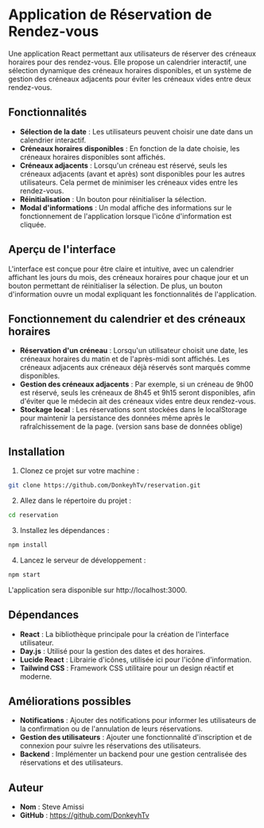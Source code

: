 # Application de Réservation de Rendez-vous

Une application React permettant aux utilisateurs de réserver des créneaux horaires pour des rendez-vous. Elle propose un calendrier interactif, une sélection dynamique des créneaux horaires disponibles, et un système de gestion des créneaux adjacents pour éviter les créneaux vides entre deux rendez-vous.

## Fonctionnalités

- **Sélection de la date** : Les utilisateurs peuvent choisir une date dans un calendrier interactif.
- **Créneaux horaires disponibles** : En fonction de la date choisie, les créneaux horaires disponibles sont affichés.
- **Créneaux adjacents** : Lorsqu'un créneau est réservé, seuls les créneaux adjacents (avant et après) sont disponibles pour les autres utilisateurs. Cela permet de minimiser les créneaux vides entre les rendez-vous.
- **Réinitialisation** : Un bouton pour réinitialiser la sélection.
- **Modal d'informations** : Un modal affiche des informations sur le fonctionnement de l'application lorsque l'icône d'information est cliquée.

## Aperçu de l'interface

L'interface est conçue pour être claire et intuitive, avec un calendrier affichant les jours du mois, des créneaux horaires pour chaque jour et un bouton permettant de réinitialiser la sélection. De plus, un bouton d'information ouvre un modal expliquant les fonctionnalités de l'application.

## Fonctionnement du calendrier et des créneaux horaires

- **Réservation d'un créneau** : Lorsqu'un utilisateur choisit une date, les créneaux horaires du matin et de l'après-midi sont affichés. Les créneaux adjacents aux créneaux déjà réservés sont marqués comme disponibles.
- **Gestion des créneaux adjacents** : Par exemple, si un créneau de 9h00 est réservé, seuls les créneaux de 8h45 et 9h15 seront disponibles, afin d'éviter que le médecin ait des créneaux vides entre deux rendez-vous.
- **Stockage local** : Les réservations sont stockées dans le localStorage pour maintenir la persistance des données même après le rafraîchissement de la page. (version sans base de données oblige)

## Installation

1. Clonez ce projet sur votre machine :
```bash
git clone https://github.com/DonkeyhTv/reservation.git
```

2. Allez dans le répertoire du projet :
```bash
cd reservation
```

3. Installez les dépendances :
```bash
npm install
```

4. Lancez le serveur de développement :
```bash
npm start
```

L'application sera disponible sur http://localhost:3000.

## Dépendances

- **React** : La bibliothèque principale pour la création de l'interface utilisateur.
- **Day.js** : Utilisé pour la gestion des dates et des horaires.
- **Lucide React** : Librairie d'icônes, utilisée ici pour l'icône d'information.
- **Tailwind CSS** : Framework CSS utilitaire pour un design réactif et moderne.

## Améliorations possibles

- **Notifications** : Ajouter des notifications pour informer les utilisateurs de la confirmation ou de l'annulation de leurs réservations.
- **Gestion des utilisateurs** : Ajouter une fonctionnalité d'inscription et de connexion pour suivre les réservations des utilisateurs.
- **Backend** : Implémenter un backend pour une gestion centralisée des réservations et des utilisateurs.

## Auteur

- **Nom** : Steve Amissi
- **GitHub** : https://github.com/DonkeyhTv

